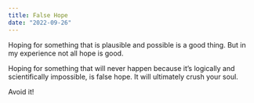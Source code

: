 ```yaml
---
title: False Hope
date: "2022-09-26"
---
```


Hoping for something that is plausible and possible is a good thing. But in my experience not all hope is good.

Hoping for something that will never happen because it’s logically and scientifically impossible, is false hope. It will ultimately crush your soul.

Avoid it! 
